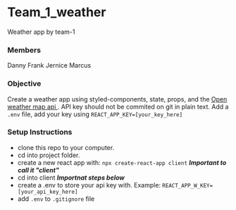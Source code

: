 # Team_1_weather
Weather app by team-1 

### Members
Danny
Frank
Jernice
Marcus

### Objective
Create a weather app using styled-components, state, props, and the <a href="https://openweathermap.org/">Open weather map api </a>.
API key should not be commited on git in plain text. Add a `.env` file, add your key using `REACT_APP_KEY=[your_key_here]`

### Setup Instructions

- clone this repo to your computer. 
- cd into project folder.
- create a new react app with: `npx create-react-app client` ***Important to call it "client"***
- cd into client
***Importnat steps below***
- create a .env to store your api key with. Example: `REACT_APP_W_KEY=[your_api_key_here]`
- add `.env` to `.gitignore` file
